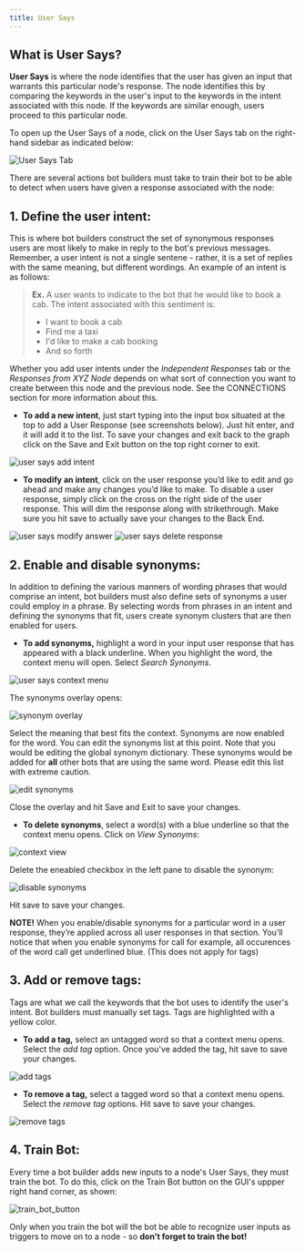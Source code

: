 ```yaml
---
title: User Says
---
```


## What is User Says?

**User Says** is where the node identifies that the user has given an input that warrants this particular node's response. The node identifies this by comparing the keywords in the user's input to the keywords in the intent associated with this node. If the keywords are similar enough, users proceed to this particular node.

To open up the User Says of a node, click on the User Says tab on the right-hand sidebar as indicated below:

![User Says Tab](assets/user_says_nodes.png)

There are several actions bot builders must take to train their bot to be able to detect when users have given a response associated with the node:

## 1. Define the user intent:

This is where bot builders construct the set of synonymous responses users are most likely to make in reply to the bot's previous messages. Remember, a user intent is not a single sentene - rather, it is a set of replies with the same meaning, but different wordings. An example of an intent is as follows:

> **Ex.** A user wants to indicate to the bot that he would like to book a cab. The intent associated with this sentiment is:
>
> - I want to book a cab
> - Find me a taxi
> - I'd like to make a cab booking
> - And so forth

Whether you add user intents under the _Independent Responses_ tab or the _Responses from XYZ Node_ depends on what sort of connection you want to create between this node and the previous node. See the CONNECTIONS section for more information about this.

- **To add a new intent**, just start typing into the input box situated at the top to add a User Response (see screenshots below). Just hit enter, and it will add it to the list. To save your changes and exit back to the graph click on the Save and Exit button on the top right corner to exit.

![user says add intent](assets/user_says_adding_user_response.png)

- **To modify an intent**, click on the user response you’d like to edit and go ahead and make any changes you’d like to make. To disable a user response, simply click on the cross on the right side of the user response. This will dim the response along with strikethrough. Make sure you hit save to actually save your changes to the Back End.

![user says modify answer](assets/user_says_modifying_user_response.png)
![user says delete response](assets/user_says_deleting_user_response.png)

## 2. Enable and disable synonyms:

In addition to defining the various manners of wording phrases that would comprise an intent, bot builders must also define sets of synonyms a user could employ in a phrase. By selecting words from phrases in an intent and defining the synonyms that fit, users create synonym clusters that are then enabled for users.

- **To add synonyms,** highlight a word in your input user response that has appeared with a black underline. When you highlight the word, the context menu will open. Select _Search Synonyms_.

![user says context menu](assets/user_says_context_search.png)

The synonyms overlay opens:

![synonym overlay](assets/user_says_search_synonyms.png)

Select the meaning that best fits the context. Synonyms are now enabled for the word. You can edit the synonyms list at this point. Note that you would be editing the global synonym dictionary. These synonyms would be added for **all** other bots that are using the same word. Please edit this list with extreme caution.

![edit synonyms](assets/user_says_edit_synonyms.png)

Close the overlay and hit Save and Exit to save your changes.

- **To delete synonyms**, select a word(s) with a blue underline so that the context menu opens. Click on _View Synonyms_:

![context view](assets/user_says_context_view.png)

Delete the eneabled checkbox in the left pane to disable the synonym:

![disable synonyms](assets/user_says_disable_synonym.png)

Hit save to save your changes.

**NOTE!** When you enable/disable synonyms for a particular word in a user response, they’re applied across all user responses in that section. You’ll notice that when you enable synonyms for call for example, all occurences of the word call get underlined blue. (This does not apply for tags)

## 3. Add or remove tags:

Tags are what we call the keywords that the bot uses to identify the user's intent. Bot builders must manually set tags. Tags are highlighted with a yellow color.

- **To add a tag,** select an untagged word so that a context menu opens. Select the _add tag_ option. Once you've added the tag, hit save to save your changes.

![add tags](assets/user_says_add_tags.png)

- **To remove a tag,** select a tagged word so that a context menu opens. Select the _remove tag_ options. Hit save to save your changes.

![remove tags](assets/user_says_remove_tags.png)

## 4. Train Bot:

Every time a bot builder adds new inputs to a node's User Says, they must train the bot. To do this, click on the Train Bot button on the GUI's uppper right hand corner, as shown:

![train_bot_button](assets/train_bot_button.png)

Only when you train the bot will the bot be able to recognize user inputs as triggers to move on to a node - so **don't forget to train the bot!**
